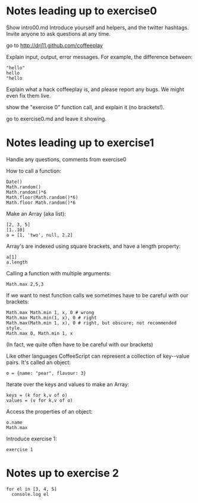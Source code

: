 # Notes leading up to exercise0

Show intro00.md
Introduce yourself and helpers, and the twitter hashtags.
Invite anyone to ask questions at any time.

go to http://drj11.github.com/coffeeplay

Explain input, output, error messages. For example, the difference
between:

    "hello"
    hello
    "hello

Explain what a hack coffeeplay is, and please report any bugs. We might
even fix them live.

show the "exercise 0" function call, and explain it (no brackets!).

go to exercise0.md and leave it showing.


# Notes leading up to exercise1

Handle any questions, comments from exercise0

How to call a function:

    Date()
    Math.random()
    Math.random()*6
    Math.floor(Math.random()*6)
    Math.floor Math.random()*6 

Make an Array (aka list):

    [2, 3, 5]
    [1..10]
    a = [1, 'two', null, 2.2]

Array's are indexed using square brackets, and have a length property:

    a[1]
    a.length

Calling a function with multiple arguments:

    Math.max 2,5,3

If we want to nest function calls we sometimes have to be careful with
our brackets:

    Math.max Math.min 1, x, 0 # wrong
    Math.max Math.min(1, x), 0 # right
    Math.max(Math.min 1, x), 0 # right, but obscure; not recommended style.
    Math.max 0, Math.min 1, x

(In fact, we quite often have to be careful with our brackets)

Like other languages CoffeeScript can represent a collection of
key--value pairs. It's called an object:

    o = {name: "pear", flavour: 3}

Iterate over the keys and values to make an Array:

    keys = (k for k,v of o)
    values = (v for k,v of o)

Access the properties of an object:

    o.name
    Math.max

Introduce exercise 1:

    exercise 1

# Notes up to exercise 2

    for el in [3, 4, 5]
      console.log el
